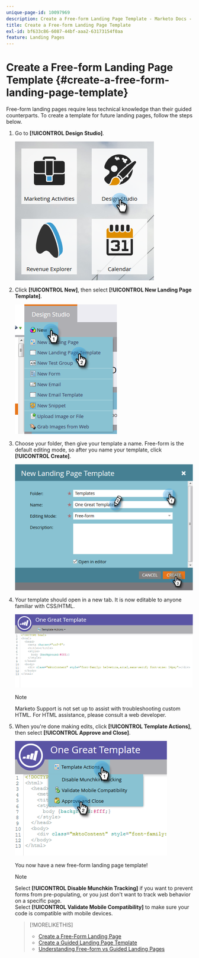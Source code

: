 ```yaml
---
unique-page-id: 10097969
description: Create a Free-form Landing Page Template - Marketo Docs - Product Documentation
title: Create a Free-form Landing Page Template
exl-id: bf633c86-6087-44bf-aaa2-63173154f0aa
feature: Landing Pages
---
```

# Create a Free-form Landing Page Template {#create-a-free-form-landing-page-template}

Free-form landing pages require less technical knowledge than their guided counterparts. To create a template for future landing pages, follow the steps below.

1. Go to **[!UICONTROL Design Studio]**.

   ![](assets/one.png)

1. Click **[!UICONTROL New]**, then select **[!UICONTROL New Landing Page Template]**.

   ![](assets/two.png)

1. Choose your folder, then give your template a name. Free-form is the default editing mode, so after you name your template, click **[!UICONTROL Create]**.

   ![](assets/three.png)

1. Your template should open in a new tab. It is now editable to anyone familiar with CSS/HTML.

   ![](assets/four.png)

   >[!NOTE]
   >
   >Marketo Support is not set up to assist with troubleshooting custom HTML. For HTML assistance, please consult a web developer.

1. When you're done making edits, click **[!UICONTROL Template Actions]**, then select **[!UICONTROL Approve and Close]**.

   ![](assets/five.png)

   You now have a new free-form landing page template!

   >[!NOTE]
   >
   >Select **[!UICONTROL Disable Munchkin Tracking]** if you want to prevent forms from pre-populating, or you just don't want to track web behavior on a specific page.  
   >Select **[!UICONTROL Validate Mobile Compatibility]** to make sure your code is compatible with mobile devices.

   >[!MORELIKETHIS]
   >
   >* [Create a Free-Form Landing Page](/help/marketo/product-docs/demand-generation/landing-pages/free-form-landing-pages/create-a-free-form-landing-page.md)
   >* [Create a Guided Landing Page Template](/help/marketo/product-docs/demand-generation/landing-pages/landing-page-templates/create-a-guided-landing-page-template.md)
   >* [Understanding Free-form vs Guided Landing Pages](/help/marketo/product-docs/demand-generation/landing-pages/understanding-landing-pages/understanding-free-form-vs-guided-landing-pages.md)
